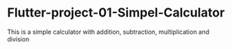 # Flutter-project-01-Simpel-Calculator
This is a simple calculator with addition, subtraction, multiplication and division
